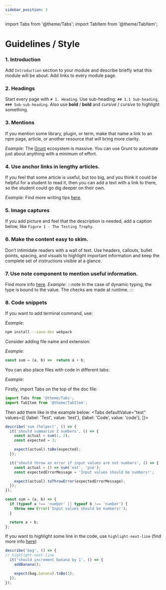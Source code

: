 ```yaml
---
sidebar_position: 3
---
```


import Tabs from '@theme/Tabs';
import TabItem from '@theme/TabItem';

# Guidelines / Style

### 1. Introduction
Add `Introduction` section to your module and describe briefly what this module will be about. Add links to every module page.

### 2. Headings
Start every page with `# 1. Heading`. Use sub-heading: `## 1.1 Sub-heading`, `### Sub-sub-heading`. Also use **bold** / __bold__ and *cursive* / _cursive_ to highlight something.

### 3. Mentions
If you mention some library, plugin, or term, make that name a link to an npm page, article, or another resource that will bring more clarity.

_Example_:
The [Grunt](https://gruntjs.com/) ecosystem is massive. You can use Grunt to automate just about anything with a minimum of effort.

### 4. Use anchor links in lengthy articles.
If you feel that some article is useful, but too big, and you think it could be helpful for a student to read it, then you can add a text with a link to there, so the student could go dig deeper on their own.

_Example_:
Find more writing tips [here](https://www.grammarly.com/blog/writing-tips/).

### 5. Image captures
If you add picture and feel that the description is needed, add a caption below, like `Figure 1 - The Testing Trophy`.

### 6. Make the content easy to skim.
Don’t intimidate readers with a wall of text. Use headers, callouts, bullet points, spacing, and visuals to highlight important information and keep the complete set of instructions visible at a glance.

### 7. Use note component to mention useful information.
Find more info [here](https://docusaurus.io/docs/markdown-features).
_Example_: 
:::note
In the case of dynamic typing, the type is bound to the value. The checks are made at runtime.
:::

### 8. Code snippets
If you want to add terminal command, use:

_Example_: 
```bash
npm install --save-dev webpack
```

Consider adding file name and extension:

_Example_:
```js title="sum.js"
const sum = (a, b) =>  return a + b;
```

You can also place files with code in different tabs:

_Example_:

Firstly, import Tabs on the top of the doc file:
```js
import Tabs from '@theme/Tabs';
import TabItem from '@theme/TabItem';
```

Then add them like in the example below:
<Tabs
    defaultValue="test"
    values={[
        {label: 'Test', value: 'test'},
        {label: 'Code', value: 'code'},
    ]}>
<TabItem value="test">

```js title="sum.test.js"
describe('sum (helper)', () => {
  it('should summarize 2 numbers', () => {
    const actual = sum(1, 2);
    const expected = 3;

    expect(actual).toBe(expected);
  });

  it('should throw an error if input values are not numbers', () => {
    const actual = () => sum('eat', 'pie');
    const expectedErrorMessage = 'Input values should be numbers!';

    expect(actual).toThrowError(expectedErrorMessage);
  });
});
```

</TabItem>
<TabItem value="code">

```js title="sum.js"
const sum = (a, b) => {
  if (typeof a !== 'number' || typeof b !== 'number') {
    throw new Error('Input values should be numbers!');
  }

  return a + b;
};
```

</TabItem>
</Tabs>

If you want to highlight some line in the code, use `highlight-next-line` (find more info [here](https://docusaurus.io/docs/markdown-features/code-blocks#line-highlighting))
```js
describe('bag', () => {
// highlight-next-line
  it('should increment banana by 1', () => {
    addBanana();

    expect(bag.banana).toBe(1);
  });
});
```
